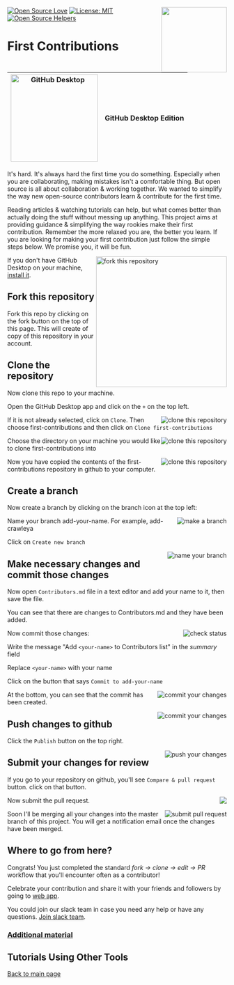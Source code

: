 [![Open Source Love](https://badges.frapsoft.com/os/v1/open-source.svg?v=103)](https://github.com/ellerbrock/open-source-badges/)
[<img align="right" width="150" src="https://github.com/firstcontributions/assets/blob/master/gui-tool-tutorials/github-desktop-old-version-tutorial/join-slack-team.png?raw=true">](https://join.slack.com/t/firstcontributors/shared_invite/enQtNjkxNzQwNzA2MTMwLTVhMWJjNjg2ODRlNWZhNjIzYjgwNDIyZWYwZjhjYTQ4OTBjMWM0MmFhZDUxNzBiYzczMGNiYzcxNjkzZDZlMDM)
[![License: MIT](https://img.shields.io/badge/License-MIT-green.svg)](https://opensource.org/licenses/MIT)
[![Open Source Helpers](https://www.codetriage.com/roshanjossey/first-contributions/badges/users.svg)](https://www.codetriage.com/roshanjossey/first-contributions)


# First Contributions

|<img alt="GitHub Desktop" src="https://desktop.github.com/images/desktop-icon.svg" width="200">|GitHub Desktop Edition|
|---|---|

It's hard. It's always hard the first time you do something. Especially when you are collaborating, making mistakes isn't a comfortable thing. But open source is all about collaboration & working together. We wanted to simplify the way new open-source contributors learn & contribute for the first time.

Reading articles & watching tutorials can help, but what comes better than actually doing the stuff without messing up anything. This project aims at providing guidance & simplifying the way rookies make their first contribution. Remember the more relaxed you are, the better you learn. If you are looking for making your first contribution just follow the simple steps below. We promise you, it will be fun.

<img align="right" width="300" src="https://github.com/firstcontributions/assets/blob/master/gui-tool-tutorials/github-desktop-old-version-tutorial/fork.png?raw=true" alt="fork this repository" />

If you don't have GitHub Desktop on your machine, [install it](https://desktop.github.com/).

## Fork this repository

Fork this repo by clicking on the fork button on the top of this page.
This will create of copy of this repository in your account.

## Clone the repository

Now clone this repo to your machine.

Open the GitHub Desktop app and click on the `+` on the top left.

<img style="float: right;" src="https://github.com/firstcontributions/assets/blob/master/gui-tool-tutorials/github-desktop-old-version-tutorial/dt-clone1.png?raw=true" alt="clone this repository" />

If it is not already selected, click on `Clone`. Then choose first-contributions and then click on `Clone first-contributions`

<img style="float: right;" src="https://github.com/firstcontributions/assets/blob/master/gui-tool-tutorials/github-desktop-old-version-tutorial/dt-clone2.png?raw=true" alt="clone this repository" />

Choose the directory on your machine you would like to clone first-contributions into

<img style="float: right;" src="https://github.com/firstcontributions/assets/blob/master/gui-tool-tutorials/github-desktop-old-version-tutorial/dt-clone3.png?raw=true" alt="clone this repository" />

Now you have copied the contents of the first-contributions repository in github to your computer.

## Create a branch

Now create a branch by clicking on the branch icon at the top left:

<img style="float: right;" src="https://github.com/firstcontributions/assets/blob/master/gui-tool-tutorials/github-desktop-old-version-tutorial/dt-branch1.png?raw=true" alt="make a branch" />

Name your branch add-your-name. For example, add-crawleya

Click on `Create new branch`

<img style="float: right;" src="https://github.com/firstcontributions/assets/blob/master/gui-tool-tutorials/github-desktop-old-version-tutorial/dt-branch2.png?raw=true" alt="name your branch" />

## Make necessary changes and commit those changes

Now open `Contributors.md` file in a text editor and add your name to it, then save the file.

You can see that there are changes to Contributors.md and they have been added.

<img style="float: right;" src="https://github.com/firstcontributions/assets/blob/master/gui-tool-tutorials/github-desktop-old-version-tutorial/dt-status.png?raw=true" alt="check status" />

Now commit those changes:

Write the message "Add `<your-name>` to Contributors list" in the *summary* field

Replace `<your-name>` with your name

Click on the button that says `Commit to add-your-name`

<img style="float: right;" src="https://github.com/firstcontributions/assets/blob/master/gui-tool-tutorials/github-desktop-old-version-tutorial/dt-commit1.png?raw=true" alt="commit your changes" />

At the bottom, you can see that the commit has been created.

<img style="float: right;" src="https://github.com/firstcontributions/assets/blob/master/gui-tool-tutorials/github-desktop-old-version-tutorial/dt-commit2.png?raw=true" alt="commit your changes" />

## Push changes to github

Click the `Publish` button on the top right.

<img style="float: right;" src="https://github.com/firstcontributions/assets/blob/master/gui-tool-tutorials/github-desktop-old-version-tutorial/dt-publish1.png?raw=true" alt="push your changes" />

## Submit your changes for review

If you go to your repository on github, you'll see  `Compare & pull request` button. click on that button.

<img style="float: right;" src="https://github.com/firstcontributions/assets/blob/master/gui-tool-tutorials/github-desktop-old-version-tutorial/compare-and-pull.png?raw=true" />

Now submit the pull request.

<img style="float: right;" src="https://github.com/firstcontributions/assets/blob/master/gui-tool-tutorials/github-desktop-old-version-tutorial/submit-pull-request.png?raw=true" alt="submit pull request" />

Soon I'll be merging all your changes into the master branch of this project. You will get a notification email once the changes have been merged.

## Where to go from here?

Congrats!  You just completed the standard _fork -> clone -> edit -> PR_ workflow that you'll encounter often as a contributor!

Celebrate your contribution and share it with your friends and followers by going to [web app](https://firstcontributions.github.io#social-share).

You could join our slack team in case you need any help or have any questions. [Join slack team](https://join.slack.com/t/firstcontributors/shared_invite/enQtMzE1MTYwNzI3ODQ0LTZiMDA2OGI2NTYyNjM1MTFiNTc4YTRhZTg4OWZjMzA0ZWZmY2UxYzVkMzI1ZmVmOWI4ODdkZWQwNTM2NDVmNjY).


### [Additional material](../additional-material/git_workflow_senarios/additional-material.md)


## Tutorials Using Other Tools
[Back to main page](https://github.com/firstcontributions/first-contributions#tutorials-using-other-tools)
